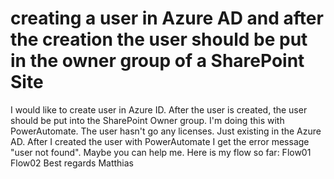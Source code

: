 
# creating a user in Azure AD and after the creation the user should be put in the owner group of a SharePoint Site

I would like to create user in Azure ID. After the user is created, the user should be put into the SharePoint Owner group. I'm doing this with PowerAutomate. The user hasn't go any licenses. Just existing in the Azure AD.
After I created the user with PowerAutomate I get the error message "user not found".
Maybe you can help me.
Here is my flow so far:
Flow01
Flow02
Best regards
Matthias

        